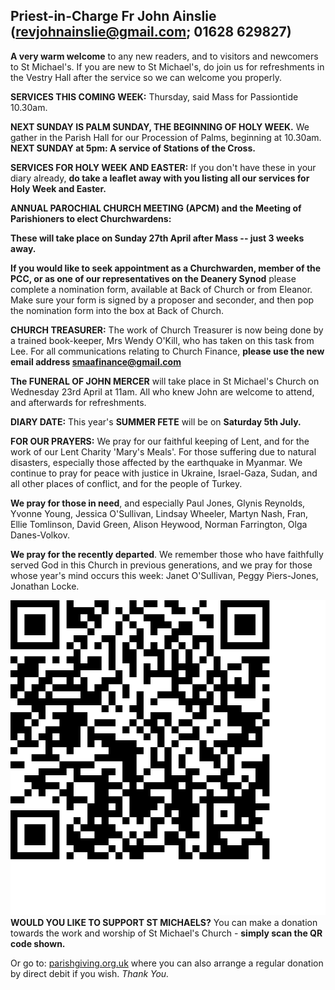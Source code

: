 
## Priest-in-Charge Fr John Ainslie ([revjohnainslie@gmail.com](mailto:revjohnainslie@gmail.com); 01628 629827)

**A very warm welcome** to any new readers, and to visitors and
newcomers to St Michael\'s. If you are new to St Michael\'s, do join us
for refreshments in the Vestry Hall after the service so we can welcome
you properly.

**SERVICES THIS COMING WEEK:** Thursday, said Mass for Passiontide
10.30am.

**NEXT SUNDAY IS PALM SUNDAY, THE BEGINNING OF HOLY WEEK.** We gather in
the Parish Hall for our Procession of Palms, beginning at 10.30am.
**NEXT SUNDAY at 5pm: A service of Stations of the Cross.**

**SERVICES FOR HOLY WEEK AND EASTER:** If you don't have these in your
diary already, **do take a leaflet away with you listing all our
services for Holy Week and Easter.**

**ANNUAL PAROCHIAL CHURCH MEETING (APCM) and the Meeting of Parishioners
to elect Churchwardens:**

**These will take place on Sunday 27th April after Mass -- just 3
weeks away.**

**If you would like to seek appointment as a Churchwarden, member of the
PCC, or as one of our representatives on the Deanery Synod** please
complete a nomination form, available at Back of Church or from Eleanor.
Make sure your form is signed by a proposer and seconder, and then pop
the nomination form into the box at Back of Church.

**CHURCH TREASURER:** The work of Church Treasurer is now being done by
a trained book-keeper, Mrs Wendy O'Kill, who has taken on this task from
Lee. For all communications relating to Church Finance, **please use the
new email address <smaafinance@gmail.com>**

**The FUNERAL OF JOHN MERCER** will take place in St Michael's Church on
Wednesday 23rd April at 11am. All who knew John are welcome to attend,
and afterwards for refreshments.

**DIARY DATE:** This year's **SUMMER FETE** will be on **Saturday 5th
July.**

**FOR OUR PRAYERS:** We pray for our faithful keeping of Lent, and for
the work of our Lent Charity 'Mary's Meals'. For those suffering due to
natural disasters, especially those affected by the earthquake in
Myanmar. We continue to pray for peace with justice in Ukraine,
Israel-Gaza, Sudan, and all other places of conflict, and for the people
of Turkey.

**We pray for those in need**, and especially Paul Jones, Glynis
Reynolds, Yvonne Young, Jessica O'Sullivan, Lindsay Wheeler, Martyn
Nash, Fran, Ellie Tomlinson, David Green, Alison Heywood, Norman
Farrington, Olga Danes-Volkov.

**We pray for the recently departed**. We remember those who have
faithfully served God in this Church in previous generations, and we
pray for those whose year's mind occurs this week: Janet O'Sullivan,
Peggy Piers-Jones, Jonathan Locke.

![](/media/smaa-qr.png)**WOULD YOU LIKE TO SUPPORT ST MICHAELS?** You
can make a donation towards the work and worship of St Michael's Church -
**simply scan the QR code shown.**

Or go to:
[parishgiving.org.uk](http://www.parishgiving.org.uk/donors/find-your-parish/maidstone-st-michael-and-aa-maidstone/)
where you can also arrange a regular donation by direct debit if you
wish. *Thank You.*
